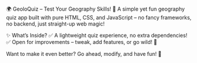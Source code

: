 🌍 GeoloQuiz – Test Your Geography Skills! 🧠
A simple yet fun geography quiz app built with pure HTML, CSS, and JavaScript – no fancy frameworks, no backend, just straight-up web magic!

✨ What’s Inside?
✅ A lightweight quiz experience, no extra dependencies!
✅ Open for improvements – tweak, add features, or go wild! 🎨

Want to make it even better? Go ahead, modify, and have fun! 🚀
